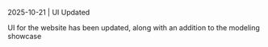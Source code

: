 2025-10-21 | UI Updated

UI for the website has been updated, along with an addition to the modeling showcase